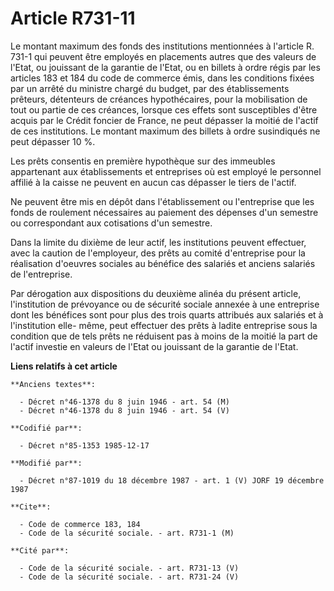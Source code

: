# Article R731-11

Le montant maximum des fonds des institutions mentionnées à l'article R. 731-1 qui peuvent être employés en placements autres
que des valeurs de l'Etat, ou jouissant de la garantie de l'Etat, ou en billets à ordre régis par les articles 183 et 184 du
code de commerce émis, dans les conditions fixées par un arrêté du ministre chargé du budget, par des établissements
prêteurs, détenteurs de créances hypothécaires, pour la mobilisation de tout ou partie de ces créances, lorsque ces effets
sont susceptibles d'être acquis par le Crédit foncier de France, ne peut dépasser la moitié de l'actif de ces institutions.
Le montant maximum des billets à ordre susindiqués ne peut dépasser 10 %. 

Les prêts consentis en première hypothèque sur des immeubles appartenant aux établissements et entreprises où est employé le
personnel affilié à la caisse ne peuvent en aucun cas dépasser le tiers de l'actif. 

Ne peuvent être mis en dépôt dans l'établissement ou l'entreprise que les fonds de roulement nécessaires au paiement des
dépenses d'un semestre ou correspondant aux cotisations d'un semestre. 

Dans la limite du dixième de leur actif, les institutions peuvent effectuer, avec la caution de l'employeur, des prêts au
comité d'entreprise pour la réalisation d'oeuvres sociales au bénéfice des salariés et anciens salariés de l'entreprise. 

Par dérogation aux dispositions du deuxième alinéa du présent article, l'institution de prévoyance ou de sécurité sociale
annexée à une entreprise dont les bénéfices sont pour plus des trois quarts attribués aux salariés et à l'institution elle-
même, peut effectuer des prêts à ladite entreprise sous la condition que de tels prêts ne réduisent pas à moins de la moitié
la part de l'actif investie en valeurs de l'Etat ou jouissant de la garantie de l'Etat.

**Liens relatifs à cet article**

	**Anciens textes**:

	  - Décret n°46-1378 du 8 juin 1946 - art. 54 (M)
	  - Décret n°46-1378 du 8 juin 1946 - art. 54 (V)

	**Codifié par**:

	  - Décret n°85-1353 1985-12-17

	**Modifié par**:

	  - Décret n°87-1019 du 18 décembre 1987 - art. 1 (V) JORF 19 décembre 1987

	**Cite**:

	  - Code de commerce 183, 184
	  - Code de la sécurité sociale. - art. R731-1 (M)

	**Cité par**:

	  - Code de la sécurité sociale. - art. R731-13 (V)
	  - Code de la sécurité sociale. - art. R731-24 (V)
